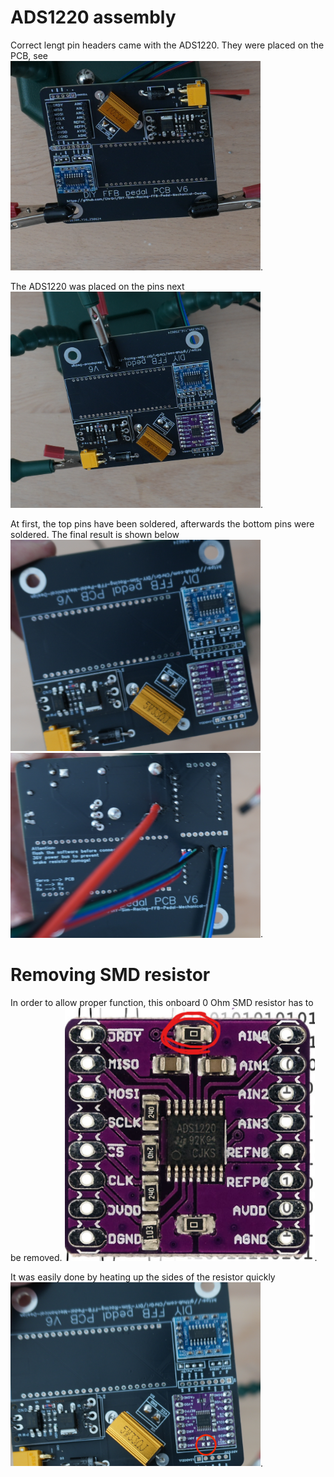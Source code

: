 # ADS1220 assembly
Correct lengt pin headers came with the ADS1220. They were placed on the PCB, see <br>
<img src="DSC00195.JPG" width="400">. 

The ADS1220 was placed on the pins next <br>
<img src="DSC00196.JPG" width="400">. 

At first, the top pins have been soldered, afterwards the bottom pins were soldered. The final result is shown below <br>
<img src="DSC00197.JPG" width="400"> <br>
<img src="DSC00198.JPG" width="400">. 


# Removing SMD resistor

In order to allow proper function, this onboard 0 Ohm SMD resistor has to be removed.
<img src="image.png" width="400">. 

 It was easily done by heating up the sides of the resistor quickly  <br>
<img src="DSC00199.JPG" width="400">. 


